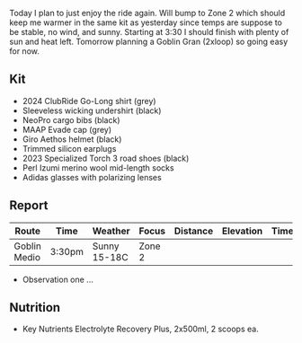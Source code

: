 Today I plan to just enjoy the ride again. Will bump to Zone 2 which should keep me warmer in the same kit as yesterday since temps are suppose to be stable, no wind, and sunny. Starting at 3:30 I should finish with plenty of sun and heat left. Tomorrow planning a Goblin Gran (2xloop) so going easy for now.
## Kit

- 2024 ClubRide Go-Long shirt (grey)
- Sleeveless wicking undershirt (black)
- NeoPro cargo bibs (black)
- MAAP Evade cap (grey)
- Giro Aethos helmet (black)
- Trimmed silicon earplugs
- 2023 Specialized Torch 3 road shoes (black)
- Perl Izumi merino wool mid-length socks
- Adidas glasses with polarizing lenses
## Report

| Route        | Time   | Weather      | Focus  | Distance | Elevation | Time | NPower | TSS |
| ------------ | ------ | ------------ | ------ | -------- | --------- | ---- | ------ | --- |
| Goblin Medio | 3:30pm | Sunny 15-18C | Zone 2 |          |           |      |        |     |

- Observation one ...
## Nutrition

- Key Nutrients Electrolyte Recovery Plus, 2x500ml, 2 scoops ea.







